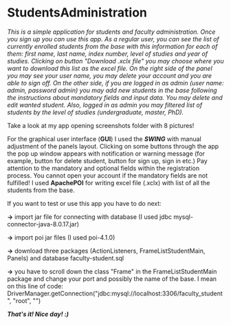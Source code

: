 # StudentsAdministration

*This is a simple application for students and faculty administration. Once you sign up you can use this app. As a regular user, you can see the list of currently enrolled students from the base with this information for each of them: first name, last name, index number, level of studies and year of studies. Clicking on button "Download .xclx file" you may choose where you want to download this list as the excel file. On the right side of the panel you may see your user name, you may delete your account and you are able to sign off. 
On the other side, if you are logged in as admin (user name: admin, password admin) you may add new students in the base following the instructions about mandatory fields and input data. You may delete and edit wanted student. Also, logged in as admin you may filtered list of students by the level of studies (undergraduate, master, PhD).*

Take a look at my app opening screenshots folder with 8 pictures!

For the graphical user interface (**GUI**) I used the ***SWING*** with manual adjustment of the panels layout.
Clicking on some buttons through the app the pop up window appears with notification or warning message (for example, button for delete student, button for sign up, sign in etc.)
Pay attention to the mandatory and optional fields within the registration process. You cannot open your account if the mandatory fields are not fulfilled! I used **ApachePOI** for writing excel file (.xclx) with list of all the students from the base.


If you want to test or use this app you have to do next:

**->** import jar file for connecting with database (I used jdbc mysql-connector-java-8.0.17.jar)

**->** import poi jar files (I  used poi-4.1.0)

**->** download three packages (ActionListeners, FrameListStudentMain, Panels) and database faculty-student.sql

**->** you have to scroll down the class "Frame" in the FrameListStudentMain package and change your port and possibly the name of the base. I mean on this line of code: DriverManager.getConnection("jdbc:mysql://localhost:3306/faculty_student", "root", "")

***That's it! Nice day! :)***
